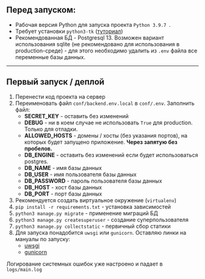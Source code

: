 ## Перед запуском:
- Рабочая версия Python для запуска проекта `Python 3.9.7
`.
- Требует установки `python3-tk` ([туториал](https://zoomadmin.com/HowToInstall/UbuntuPackage/python3-tk))
- Рекомендованная БД - Postgresql 13. Возможен вариант использования sqlite (не рекомендовано для использования в production-среде) - для этого необходимо удалить из `.env` файла все переменные базы данных. 

___
## Первый запуск / деплой
1. Перенести код проекта на сервер
2. Переименовать файл `conf/backend.env.local` в `conf/.env`. Заполнить файл:
   - **SECRET_KEY** - оставить без изменений
   - **DEBUG** - ни в коем случае не использовать `True` для production. Только для отладки.
   - **ALLOWED_HOSTS** - домены / хосты (без указания портов), на которых будет запущено приложение. **Через запятую без пробелов.**
   - **DB_ENGINE** - оставить без изменений если будет использоваться postgres.
   - **DB_NAME** - имя базы данных
   - **DB_USER** - имя пользователя базы данных
   - **DB_PASSWORD** - пароль пользователя базы данных
   - **DB_HOST** - хост базы данных
   - **DB_PORT** - порт базы данных
3. Рекомендуется создать виртуальное окружение (`virtualenv`)
4. `pip install -r requirements.txt` - установка зависимостей
5. `python3 manage.py migrate` - применение миграций БД
6. `python3 manage.py createsuperuser` - создание суперпользователя
7. `python3 manage.py collectstatic` - первичный сбор статики
8. Для запуска понадобится `uwsgi` или `gunicorn`. Оставляю линки на мануалы по запуску:
   - [uwsgi](https://www.digitalocean.com/community/tutorials/how-to-serve-django-applications-with-uwsgi-and-nginx-on-ubuntu-16-04)
   - [gunicorn](https://www.digitalocean.com/community/tutorials/how-to-set-up-django-with-postgres-nginx-and-gunicorn-on-ubuntu-16-04)

Логирование системных ошибок уже настроено и падает в `logs/main.log`